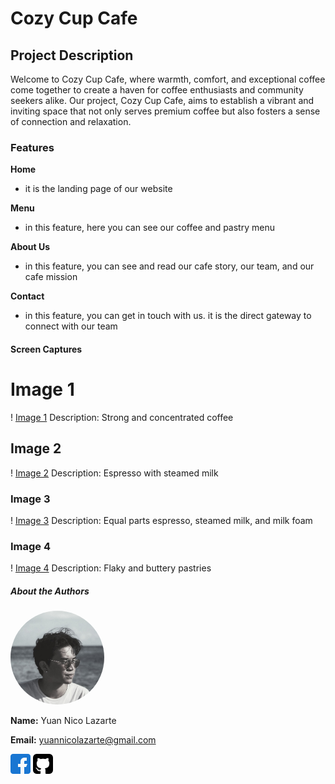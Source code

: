 # Cozy Cup Cafe

## Project Description

Welcome to Cozy Cup Cafe, where warmth, comfort, and exceptional coffee come together to create a haven for coffee enthusiasts and community seekers alike. Our project, Cozy Cup Cafe, aims to establish a vibrant and inviting space that not only serves premium coffee but also fosters a sense of connection and relaxation.

### Features

**Home**
- it is the landing page of our website

**Menu**
- in this feature, here you can see our coffee and pastry menu

**About Us**
- in this feature, you can see and read our cafe story, our team, and our cafe mission

**Contact**
- in this feature, you can get in touch with us. it is the direct gateway to connect with our team

#### Screen Captures

# Image 1 
! [Image 1](espresso.jpg)
Description: Strong and concentrated coffee

## Image 2
! [Image 2](latte.jpg)
Description: Espresso with steamed milk

### Image 3
! [Image 3](cappuccino.jpg)
Description: Equal parts espresso, steamed milk, and milk foam

### Image 4
! [Image 4](croissants.jpg)
Description: Flaky and buttery pastries

##### About the Authors
<img src="yuan.jpg" alt="My Name" width="150" style="border-radius: 50%">

**Name:** Yuan Nico Lazarte

**Email:** yuannicolazarte@gmail.com

[![Facebook](facebook.png)](https://www.facebook.com/yuan.ismooooy)
[![GitHub](github-sign.png)](https://github.com/yuannicolazarte)